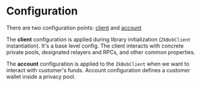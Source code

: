 # Configuration

There are two configuration points: [client](initializing-the-client/client-configuration.md) and [account](attaching-a-user-account/account-configuration.md)

The **client** configuration is applied during library initialization (`ZkBobClient` instantiation). It's a base level config. The client interacts with concrete private pools, designated relayers and RPCs, and other common properties.

The **account** configuration is applied to the `ZkBobClient` when we want to interact with customer's funds. Account configuration defines a customer wallet inside a privacy pool.

